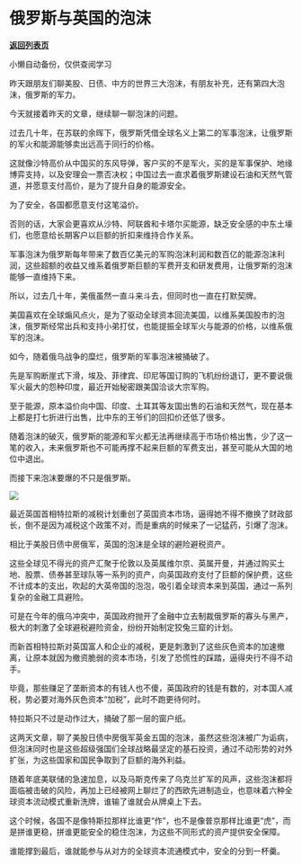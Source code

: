 # 俄罗斯与英国的泡沫

[**返回列表页**](/gzh/政事堂2019)

小懒自动备份，仅供查阅学习

昨天跟朋友们聊美股、日债、中方的世界三大泡沫，有朋友补充，还有第四大泡沫，俄罗斯的军力。  

今天就接着昨天的文章，继续聊一聊泡沫的问题。

过去几十年，在苏联的余晖下，俄罗斯凭借全球名义上第二的军事泡沫，让俄罗斯的军火和能源能够卖出远高于同行的价格。

这就像沙特高价从中国买的东风导弹，客户买的不是军火，买的是军事保护、地缘博弈支持，以及安理会一票否决权；中国过去一直求着俄罗斯建设石油和天然气管道，并愿意支付高价，是为了提升自身的能源安全。

为了安全，各国都愿意支付这笔溢价。

否则的话，大家会更喜欢从沙特、阿联酋和卡塔尔买能源，缺乏安全感的中东土壕们，也愿意给长期客户以巨额的折扣来维持合作关系。

军事泡沫为俄罗斯每年带来了数百亿美元的军购泡沫利润和数百亿的能源泡沫利润，这些超额的收益又维系着俄罗斯巨额的军费开支和研发费用，让俄罗斯的泡沫能够一直维持下来。

所以，过去几十年，美俄虽然一直斗来斗去，但同时也一直在打默契牌。

美国喜欢在全球煽风点火，是为了驱动全球资本回流美国，以维系美国股市的泡沫，俄罗斯经常出兵和支持小弟打仗，也能提振全球军火与能源的价格，以维系俄军的泡沫。

如今，随着俄乌战争的糜烂，俄罗斯的军事泡沫被捅破了。

先是军购断崖式下滑，埃及、菲律宾、印尼等国订购的飞机纷纷退订，更不要说俄军火最大的怨种印度，最近开始秘密跟美国洽谈大宗军购。

至于能源，原本溢价向中国、印度、土耳其等友国出售的石油和天然气，现在基本上都是打七折进行出售，比中东的王爷们的回扣价还低了很多。  

随着泡沫的破灭，俄罗斯的能源和军火都无法再继续高于市场价格出售，少了这一笔的收入，未来俄罗斯也不可能再撑不起来巨额的军费支出，甚至可能从大国的地位中退出。

而接下来泡沫要爆的不只是俄罗斯。  

![](https://mmbiz.qpic.cn/mmbiz_jpg/rxhS23yu8cNOcnYicujhfYicdH0cj9GNricWtFgf5fNrh0mkhuXiarPHpSbSfGTs9Qgicp4VuX0ib1BpIX0rS2wbneEg/640?wx_fmt=jpeg)

最近英国首相特拉斯的减税计划重创了英国资本市场，逼得她不得不撤换了财政部长，倒不是因为减税这个政策不对，而是重病的时候来了一记猛药，引爆了泡沫。

相比于美股日债中房俄军，英国的泡沫是全球的避险避税资产。

这些全球见不得光的资产汇聚于伦敦以及英属维尔京、英属开曼，并通过购买土地、股票、债券甚至球队等一系列的资产，向英国政府支付了巨额的保护费，这些不计成本的支出，吹起的大英帝国的泡泡，吸引着全球资本来到英国，通过一系列复杂的金融工具避险。

可是在今年的俄乌冲突中，英国政府抛开了金融中立去制裁俄罗斯的寡头与黑产，极大的刺激了全球避税避险资金，纷纷开始制定狡兔三窟的计划。

而新首相特拉斯对英国富人和企业的减税，更是刺激到了这些灰色资本的加速撤离，让原本就因为撤资脆弱的资本市场，引发了恐慌性的踩踏，逼得央行不得不动手。

毕竟，那些赚足了垄断资本的有钱人也不傻，英国政府的钱是有数的，对本国人减税，势必要对海外灰色资本“加税”，此时不跑更待何时。

特拉斯只不过是动作过大，捅破了那一层的窗户纸。  

这两天文章，聊了美股日债中房俄军英金五国的泡沫，虽然这些泡沫被广为诟病，但泡沫同时也是这些超级强国们全球战略最坚定的基石投资，通过不动形势的对外扩张，为这些国家和国民争取到了巨额的海外利益。  

随着年底美联储的急速加息，以及马斯克传来了乌克兰扩军的风声，这些泡沫都将面临被击破的风险，再加上已经被网上聊烂了的西欧先进制造业，也意味着六种全球资本流动模式重新洗牌，谁输了谁就会从牌桌上下去。

这个时候，各国不是像特斯拉那样比谁更“作”，也不是像普京那样比谁更“虎”，而是拼谁更稳，拼谁更能安全的稳住泡沫，为这些不同形式的资产提供安全保障。

谁能撑到最后，谁就能参与从对方的全球资本流通模式中，安全的分到一杯羹。

